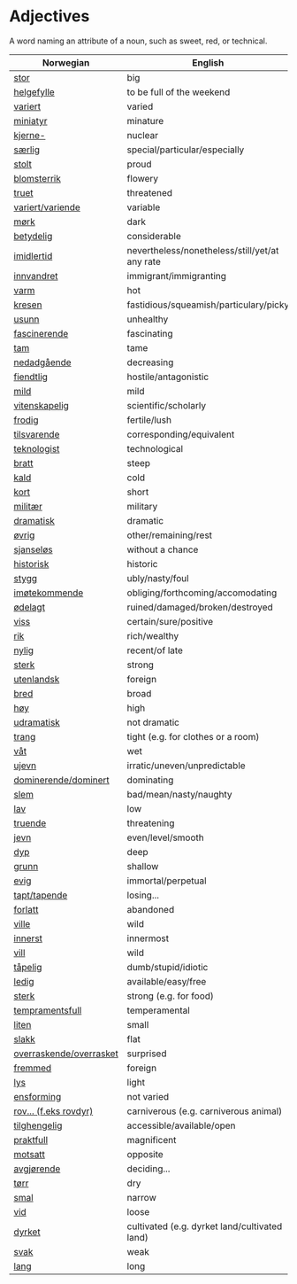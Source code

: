 # Adjectives

A word naming an attribute of a noun, such as sweet, red, or technical.

| Norwegian | English |
| --- | --- |
| [stor](https://www.ordnett.no/search?language=no&phrase=stor) | big |
| [helgefylle](https://www.ordnett.no/search?language=no&phrase=helgefylle) | to be full of the weekend |
| [variert](https://www.ordnett.no/search?language=no&phrase=variert) | varied |
| [miniatyr](https://www.ordnett.no/search?language=no&phrase=miniatyr) | minature |
| [kjerne-](https://www.ordnett.no/search?language=no&phrase=kjerne-) | nuclear |
| [særlig](https://www.ordnett.no/search?language=no&phrase=særlig) | special/particular/especially |
| [stolt](https://www.ordnett.no/search?language=no&phrase=stolt) | proud |
| [blomsterrik](https://www.ordnett.no/search?language=no&phrase=blomsterrik) | flowery |
| [truet](https://www.ordnett.no/search?language=no&phrase=truet) | threatened |
| [variert/variende](https://www.ordnett.no/search?language=no&phrase=variert/variende) | variable |
| [mørk](https://www.ordnett.no/search?language=no&phrase=mørk) | dark |
| [betydelig](https://www.ordnett.no/search?language=no&phrase=betydelig) | considerable |
| [imidlertid](https://www.ordnett.no/search?language=no&phrase=imidlertid) | nevertheless/nonetheless/still/yet/at any rate |
| [innvandret](https://www.ordnett.no/search?language=no&phrase=innvandret) | immigrant/immigranting |
| [varm](https://www.ordnett.no/search?language=no&phrase=varm) | hot |
| [kresen](https://www.ordnett.no/search?language=no&phrase=kresen) | fastidious/squeamish/particulary/picky |
| [usunn](https://www.ordnett.no/search?language=no&phrase=usunn) | unhealthy |
| [fascinerende](https://www.ordnett.no/search?language=no&phrase=fascinerende) | fascinating |
| [tam](https://www.ordnett.no/search?language=no&phrase=tam) | tame |
| [nedadgående](https://www.ordnett.no/search?language=no&phrase=nedadgående) | decreasing |
| [fiendtlig](https://www.ordnett.no/search?language=no&phrase=fiendtlig) | hostile/antagonistic |
| [mild](https://www.ordnett.no/search?language=no&phrase=mild) | mild |
| [vitenskapelig](https://www.ordnett.no/search?language=no&phrase=vitenskapelig) | scientific/scholarly |
| [frodig](https://www.ordnett.no/search?language=no&phrase=frodig) | fertile/lush |
| [tilsvarende](https://www.ordnett.no/search?language=no&phrase=tilsvarende) | corresponding/equivalent |
| [teknologist](https://www.ordnett.no/search?language=no&phrase=teknologist) | technological |
| [bratt](https://www.ordnett.no/search?language=no&phrase=bratt) | steep |
| [kald](https://www.ordnett.no/search?language=no&phrase=kald) | cold |
| [kort](https://www.ordnett.no/search?language=no&phrase=kort) | short |
| [militær](https://www.ordnett.no/search?language=no&phrase=militær) | military |
| [dramatisk](https://www.ordnett.no/search?language=no&phrase=dramatisk) | dramatic |
| [øvrig](https://www.ordnett.no/search?language=no&phrase=øvrig) | other/remaining/rest |
| [sjanseløs](https://www.ordnett.no/search?language=no&phrase=sjanseløs) | without a chance |
| [historisk](https://www.ordnett.no/search?language=no&phrase=historisk) | historic |
| [stygg](https://www.ordnett.no/search?language=no&phrase=stygg) | ubly/nasty/foul |
| [imøtekommende](https://www.ordnett.no/search?language=no&phrase=imøtekommende) | obliging/forthcoming/accomodating |
| [ødelagt](https://www.ordnett.no/search?language=no&phrase=ødelagt) | ruined/damaged/broken/destroyed |
| [viss](https://www.ordnett.no/search?language=no&phrase=viss) | certain/sure/positive |
| [rik](https://www.ordnett.no/search?language=no&phrase=rik) | rich/wealthy |
| [nylig](https://www.ordnett.no/search?language=no&phrase=nylig) | recent/of late |
| [sterk](https://www.ordnett.no/search?language=no&phrase=sterk) | strong |
| [utenlandsk](https://www.ordnett.no/search?language=no&phrase=utenlandsk) | foreign |
| [bred](https://www.ordnett.no/search?language=no&phrase=bred) | broad |
| [høy](https://www.ordnett.no/search?language=no&phrase=høy) | high |
| [udramatisk](https://www.ordnett.no/search?language=no&phrase=udramatisk) | not dramatic |
| [trang](https://www.ordnett.no/search?language=no&phrase=trang) | tight (e.g. for clothes or a room) |
| [våt](https://www.ordnett.no/search?language=no&phrase=våt) | wet |
| [ujevn](https://www.ordnett.no/search?language=no&phrase=ujevn) | irratic/uneven/unpredictable |
| [dominerende/dominert](https://www.ordnett.no/search?language=no&phrase=dominerende/dominert) | dominating |
| [slem](https://www.ordnett.no/search?language=no&phrase=slem) | bad/mean/nasty/naughty |
| [lav](https://www.ordnett.no/search?language=no&phrase=lav) | low |
| [truende](https://www.ordnett.no/search?language=no&phrase=truende) | threatening |
| [jevn](https://www.ordnett.no/search?language=no&phrase=jevn) | even/level/smooth |
| [dyp](https://www.ordnett.no/search?language=no&phrase=dyp) | deep |
| [grunn](https://www.ordnett.no/search?language=no&phrase=grunn) | shallow |
| [evig](https://www.ordnett.no/search?language=no&phrase=evig) | immortal/perpetual |
| [tapt/tapende](https://www.ordnett.no/search?language=no&phrase=tapt/tapende) | losing... |
| [forlatt](https://www.ordnett.no/search?language=no&phrase=forlatt) | abandoned |
| [ville](https://www.ordnett.no/search?language=no&phrase=ville) | wild |
| [innerst](https://www.ordnett.no/search?language=no&phrase=innerst) | innermost |
| [vill](https://www.ordnett.no/search?language=no&phrase=vill) | wild |
| [tåpelig](https://www.ordnett.no/search?language=no&phrase=tåpelig) | dumb/stupid/idiotic |
| [ledig](https://www.ordnett.no/search?language=no&phrase=ledig) | available/easy/free |
| [sterk](https://www.ordnett.no/search?language=no&phrase=sterk) | strong (e.g. for food) |
| [tempramentsfull](https://www.ordnett.no/search?language=no&phrase=tempramentsfull) | temperamental |
| [liten](https://www.ordnett.no/search?language=no&phrase=liten) | small |
| [slakk](https://www.ordnett.no/search?language=no&phrase=slakk) | flat |
| [overraskende/overrasket](https://www.ordnett.no/search?language=no&phrase=overraskende/overrasket) | surprised |
| [fremmed](https://www.ordnett.no/search?language=no&phrase=fremmed) | foreign |
| [lys](https://www.ordnett.no/search?language=no&phrase=lys) | light |
| [ensforming](https://www.ordnett.no/search?language=no&phrase=ensforming) | not varied |
| [rov... (f.eks rovdyr)](https://www.ordnett.no/search?language=no&phrase=rov...%20(f.eks%20rovdyr)) | carniverous (e.g. carniverous animal) |
| [tilghengelig](https://www.ordnett.no/search?language=no&phrase=tilghengelig) | accessible/available/open |
| [praktfull](https://www.ordnett.no/search?language=no&phrase=praktfull) | magnificent |
| [motsatt](https://www.ordnett.no/search?language=no&phrase=motsatt) | opposite |
| [avgjørende](https://www.ordnett.no/search?language=no&phrase=avgjørende) | deciding... |
| [tørr](https://www.ordnett.no/search?language=no&phrase=tørr) | dry |
| [smal](https://www.ordnett.no/search?language=no&phrase=smal) | narrow |
| [vid](https://www.ordnett.no/search?language=no&phrase=vid) | loose |
| [dyrket](https://www.ordnett.no/search?language=no&phrase=dyrket) | cultivated (e.g. dyrket land/cultivated land) |
| [svak](https://www.ordnett.no/search?language=no&phrase=svak) | weak |
| [lang](https://www.ordnett.no/search?language=no&phrase=lang) | long |

